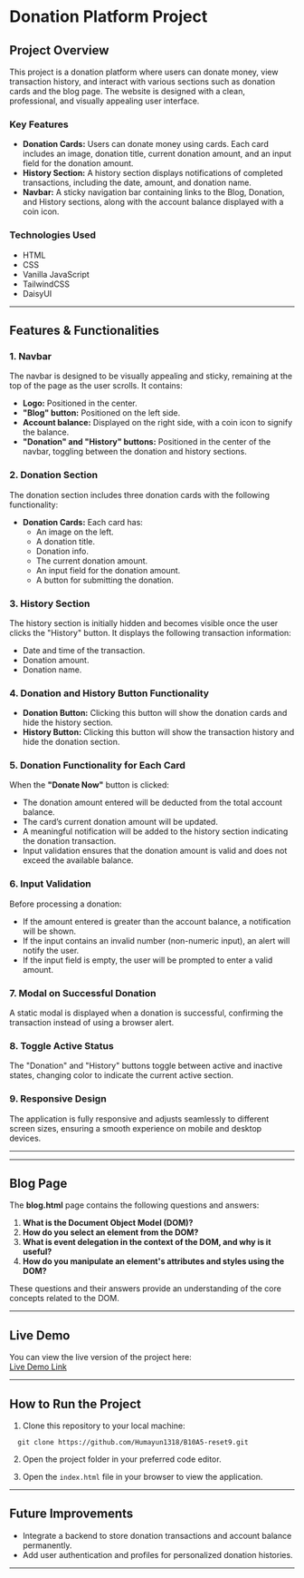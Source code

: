 # Donation Platform Project

## Project Overview
This project is a donation platform where users can donate money, view transaction history, and interact with various sections such as donation cards and the blog page. The website is designed with a clean, professional, and visually appealing user interface.

### Key Features
- **Donation Cards:** Users can donate money using cards. Each card includes an image, donation title, current donation amount, and an input field for the donation amount.
- **History Section:** A history section displays notifications of completed transactions, including the date, amount, and donation name.
- **Navbar:** A sticky navigation bar containing links to the Blog, Donation, and History sections, along with the account balance displayed with a coin icon.

### Technologies Used
- HTML
- CSS
- Vanilla JavaScript 
- TailwindCSS
- DaisyUI

---

## Features & Functionalities

### 1. Navbar
The navbar is designed to be visually appealing and sticky, remaining at the top of the page as the user scrolls. It contains:
- **Logo:** Positioned in the center.
- **"Blog" button:** Positioned on the left side.
- **Account balance:** Displayed on the right side, with a coin icon to signify the balance.
- **"Donation" and "History" buttons:** Positioned in the center of the navbar, toggling between the donation and history sections.

### 2. Donation Section
The donation section includes three donation cards with the following functionality:
- **Donation Cards:** Each card has:
  - An image on the left.
  - A donation title.
  - Donation info.
  - The current donation amount.
  - An input field for the donation amount.
  - A button for submitting the donation.

### 3. History Section
The history section is initially hidden and becomes visible once the user clicks the "History" button. It displays the following transaction information:
- Date and time of the transaction.
- Donation amount.
- Donation name.

### 4. Donation and History Button Functionality
- **Donation Button:** Clicking this button will show the donation cards and hide the history section.
- **History Button:** Clicking this button will show the transaction history and hide the donation section.

### 5. Donation Functionality for Each Card
When the **"Donate Now"** button is clicked:
- The donation amount entered will be deducted from the total account balance.
- The card’s current donation amount will be updated.
- A meaningful notification will be added to the history section indicating the donation transaction.
- Input validation ensures that the donation amount is valid and does not exceed the available balance.

### 6. Input Validation
Before processing a donation:
- If the amount entered is greater than the account balance, a notification will be shown.
- If the input contains an invalid number (non-numeric input), an alert will notify the user.
- If the input field is empty, the user will be prompted to enter a valid amount.

### 7. Modal on Successful Donation
A static modal is displayed when a donation is successful, confirming the transaction instead of using a browser alert.

### 8. Toggle Active Status
The "Donation" and "History" buttons toggle between active and inactive states, changing color to indicate the current active section.

### 9. Responsive Design
The application is fully responsive and adjusts seamlessly to different screen sizes, ensuring a smooth experience on mobile and desktop devices.

---


---

## Blog Page

The **blog.html** page contains the following questions and answers:

1. **What is the Document Object Model (DOM)?**
2. **How do you select an element from the DOM?**
3. **What is event delegation in the context of the DOM, and why is it useful?**
4. **How do you manipulate an element's attributes and styles using the DOM?**

These questions and their answers provide an understanding of the core concepts related to the DOM.

---

## Live Demo
You can view the live version of the project here:  
[Live Demo Link](https://humayun1318.github.io/B10A5-reset9/)

---

## How to Run the Project

1. Clone this repository to your local machine:

```
  git clone https://github.com/Humayun1318/B10A5-reset9.git

```


2. Open the project folder in your preferred code editor.

3. Open the `index.html` file in your browser to view the application.

---

## Future Improvements

- Integrate a backend to store donation transactions and account balance permanently.
- Add user authentication and profiles for personalized donation histories.

---
